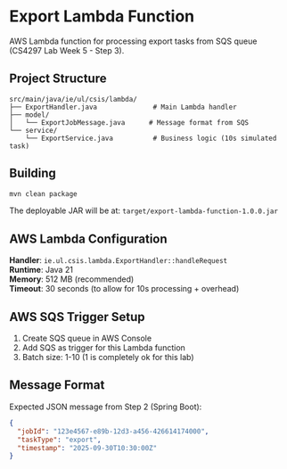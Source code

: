 # Export Lambda Function

AWS Lambda function for processing export tasks from SQS queue (CS4297 Lab Week 5 - Step 3).

## Project Structure

```
src/main/java/ie/ul/csis/lambda/
├── ExportHandler.java              # Main Lambda handler
├── model/
│   └── ExportJobMessage.java      # Message format from SQS
└── service/
    └── ExportService.java          # Business logic (10s simulated task)
```

## Building

```bash
mvn clean package
```

The deployable JAR will be at: `target/export-lambda-function-1.0.0.jar`

## AWS Lambda Configuration

**Handler**: `ie.ul.csis.lambda.ExportHandler::handleRequest`  
**Runtime**: Java 21  
**Memory**: 512 MB (recommended)  
**Timeout**: 30 seconds (to allow for 10s processing + overhead)

## AWS SQS Trigger Setup

1. Create SQS queue in AWS Console
2. Add SQS as trigger for this Lambda function
3. Batch size: 1-10 (1 is completely ok for this lab)

## Message Format

Expected JSON message from Step 2 (Spring Boot):

```json
{
  "jobId": "123e4567-e89b-12d3-a456-426614174000",
  "taskType": "export",
  "timestamp": "2025-09-30T10:30:00Z"
}
```

